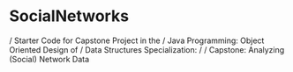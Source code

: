 # SocialNetworks

/ Starter Code for Capstone Project in the
/ Java Programming: Object Oriented Design of 
/ Data Structures Specialization:
/
/ Capstone: Analyzing (Social) Network Data

